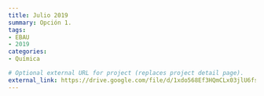 ```yaml
---
title: Julio 2019
summary: Opción 1.
tags:
- EBAU
- 2019
categories:
- Química

# Optional external URL for project (replaces project detail page).
external_link: https://drive.google.com/file/d/1xdo568Ef3HQmCLx03jlU6fsbTRr0xXYE/view
---
```

